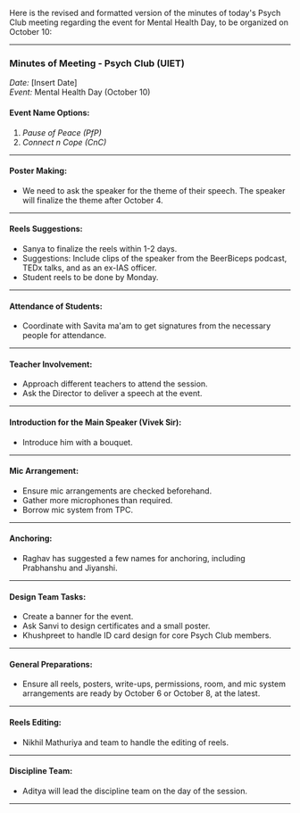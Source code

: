 Here is the revised and formatted version of the minutes of today's Psych Club meeting regarding the event for Mental Health Day, to be organized on October 10:

---

### Minutes of Meeting - Psych Club (UIET)  
*Date:* [Insert Date]  
*Event:* Mental Health Day (October 10)

#### Event Name Options:
1. *Pause of Peace (PfP)*  
2. *Connect n Cope (CnC)*  

---

#### Poster Making:
- We need to ask the speaker for the theme of their speech. The speaker will finalize the theme after October 4.

---

#### Reels Suggestions:
- Sanya to finalize the reels within 1-2 days.
- Suggestions: Include clips of the speaker from the BeerBiceps podcast, TEDx talks, and as an ex-IAS officer.
- Student reels to be done by Monday.

---

#### Attendance of Students:
- Coordinate with Savita ma'am to get signatures from the necessary people for attendance.

---

#### Teacher Involvement:
- Approach different teachers to attend the session.
- Ask the Director to deliver a speech at the event.

---

#### Introduction for the Main Speaker (Vivek Sir):
- Introduce him with a bouquet.

---

#### Mic Arrangement:
- Ensure mic arrangements are checked beforehand.
- Gather more microphones than required.
- Borrow mic system from TPC.

---

#### Anchoring:
- Raghav has suggested a few names for anchoring, including Prabhanshu and Jiyanshi.

---

#### Design Team Tasks:
- Create a banner for the event.
- Ask Sanvi to design certificates and a small poster.
- Khushpreet to handle ID card design for core Psych Club members.

---

#### General Preparations:
- Ensure all reels, posters, write-ups, permissions, room, and mic system arrangements are ready by October 6 or October 8, at the latest.

---

#### Reels Editing:
- Nikhil Mathuriya and team to handle the editing of reels.

---

#### Discipline Team:
- Aditya will lead the discipline team on the day of the session.

---
